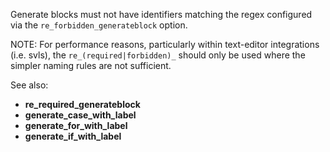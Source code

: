 Generate blocks must not have identifiers matching the regex configured via the
`re_forbidden_generateblock` option.

NOTE: For performance reasons, particularly within text-editor integrations
(i.e. svls), the `re_(required|forbidden)_` should only be used where the
simpler naming rules are not sufficient.

See also:

- **re_required_generateblock**
- **generate_case_with_label**
- **generate_for_with_label**
- **generate_if_with_label**
